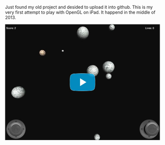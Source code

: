 Just found my old project and desided to upload it into github. This is my very first attempt to play with OpenGL on iPad. It happend in the middle of 2013.

[![Asteroids](docs/images/vimeo--387633457-c05b58ac6eb4c4700831b2b3070cd403.jpg)](https://vimeo.com/387633457 "Asteroids")